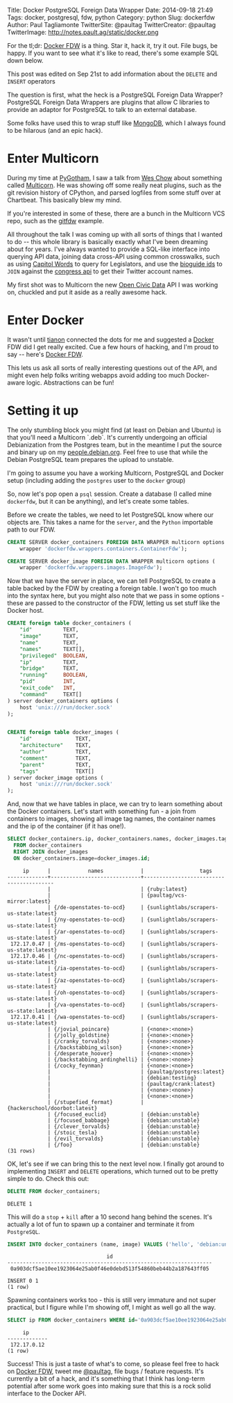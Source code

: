 Title: Docker PostgreSQL Foreign Data Wrapper
Date: 2014-09-18 21:49
Tags: docker, postgresql, fdw, python
Category: python
Slug: dockerfdw
Author: Paul Tagliamonte
TwitterSite: @paultag
TwitterCreator: @paultag
TwitterImage: http://notes.pault.ag/static/docker.png

For the tl;dr: [Docker FDW](https://github.com/paultag/dockerfdw) is a thing.
Star it, hack it, try it out. File bugs, be happy. If you want to see what it's
like to read, there's some example SQL down below.

<aside class="left">
    This post was edited on Sep 21st to add information about the
    <code>DELETE</code> and <code>INSERT</code> operators
</aside>

The question is first, what the heck is a PostgreSQL Foreign Data Wrapper?
PostgreSQL Foreign Data Wrappers are plugins that allow C libraries
to provide an adaptor for PostgreSQL to talk to an external database.

Some folks have used this to wrap stuff like
[MongoDB](https://github.com/citusdata/mongo_fdw), which I always found
to be hilarous (and an epic hack).


Enter Multicorn
===============

During my time at [PyGotham](http://pygotham.org/), I saw a talk from 
[Wes Chow](https://twitter.com/weschow) about something called
[Multicorn](http://multicorn.org/). He was showing off some really neat
plugins, such as the git revision history of CPython, and parsed logfiles
from some stuff over at Chartbeat. This basically blew my mind.


<aside class="right">
    If you're interested in some of these, there are a bunch in the
    Multicorn VCS repo, such as the
    <a href="https://github.com/Kozea/Multicorn/blob/master/python/multicorn/gitfdw.py">gitfdw</a>
    example.
</aside>

All throughout the talk I was coming up with all sorts of things that I wanted
to do -- this whole library is basically exactly what I've been dreaming
about for years. I've always wanted to provide a SQL-like interface
into querying API data, joining data cross-API using common crosswalks,
such as using [Capitol Words](http://capitolwords.org/) to query for
Legislators, and use the
[bioguide ids](http://bioguide.congress.gov/biosearch/biosearch.asp)
to `JOIN` against the [congress api](https://sunlightlabs.github.io/congress/)
to get their Twitter account names.

My first shot was to Multicorn the new
[Open Civic Data](http://opencivicdata.org/) API I was working on, chuckled
and put it aside as a really awesome hack.

Enter Docker
============

It wasn't until [tianon](https://github.com/tianon) connected the dots for me
and suggested a [Docker](http://docker.io/) FDW did I get really excited.
Cue a few hours of hacking, and I'm proud to say -- here's
[Docker FDW](https://github.com/paultag/dockerfdw).

This lets us ask all sorts of really interesting questions out of the API,
and might even help folks writing webapps avoid adding too much Docker-aware
logic. Abstractions can be fun!


Setting it up
=============

<aside class="left">
    The only stumbling block you might find (at least on Debian and Ubuntu) is
    that you'll need a Multicorn `.deb`. It's currently undergoing an
    official Debianization from the Postgres team, but in the meantime I put
    the source and binary up on my
    <a href="https://people.debian.org/~paultag/tmp/">people.debian.org</a>.
    Feel free to use that while the Debian PostgreSQL team prepares the upload
    to unstable.
</aside>

I'm going to assume you have a working Multicorn, PostgreSQL and Docker setup
(including adding the `postgres` user to the `docker` group)

So, now let's pop open a `psql` session. Create a database (I called mine
`dockerfdw`, but it can be anything), and let's create some tables.

Before we create the tables, we need to let PostgreSQL know where our
objects are. This takes a name for the `server`, and the `Python` importable
path to our FDW.

```sql
CREATE SERVER docker_containers FOREIGN DATA WRAPPER multicorn options (
    wrapper 'dockerfdw.wrappers.containers.ContainerFdw');

CREATE SERVER docker_image FOREIGN DATA WRAPPER multicorn options (
    wrapper 'dockerfdw.wrappers.images.ImageFdw');
```

Now that we have the server in place, we can tell PostgreSQL to create a table
backed by the FDW by creating a foreign table. I won't go too much into the
syntax here, but you might also note that we pass in some options - these are
passed to the constructor of the FDW, letting us set stuff like the Docker
host.

```sql
CREATE foreign table docker_containers (
    "id"          TEXT,
    "image"       TEXT,
    "name"        TEXT,
    "names"       TEXT[],
    "privileged"  BOOLEAN,
    "ip"          TEXT,
    "bridge"      TEXT,
    "running"     BOOLEAN,
    "pid"         INT,
    "exit_code"   INT,
    "command"     TEXT[]
) server docker_containers options (
    host 'unix:///run/docker.sock'
);


CREATE foreign table docker_images (
    "id"              TEXT,
    "architecture"    TEXT,
    "author"          TEXT,
    "comment"         TEXT,
    "parent"          TEXT,
    "tags"            TEXT[]
) server docker_image options (
    host 'unix:///run/docker.sock'
);
```

And, now that we have tables in place, we can try to learn something about the
Docker containers. Let's start with something fun - a join from containers
to images, showing all image tag names, the container names and the ip of the
container (if it has one!).


```sql
SELECT docker_containers.ip, docker_containers.names, docker_images.tags
  FROM docker_containers
  RIGHT JOIN docker_images
  ON docker_containers.image=docker_images.id;
```

```
     ip      |            names            |                  tags                   
-------------+-----------------------------+-----------------------------------------
             |                             | {ruby:latest}
             |                             | {paultag/vcs-mirror:latest}
             | {/de-openstates-to-ocd}     | {sunlightlabs/scrapers-us-state:latest}
             | {/ny-openstates-to-ocd}     | {sunlightlabs/scrapers-us-state:latest}
             | {/ar-openstates-to-ocd}     | {sunlightlabs/scrapers-us-state:latest}
 172.17.0.47 | {/ms-openstates-to-ocd}     | {sunlightlabs/scrapers-us-state:latest}
 172.17.0.46 | {/nc-openstates-to-ocd}     | {sunlightlabs/scrapers-us-state:latest}
             | {/ia-openstates-to-ocd}     | {sunlightlabs/scrapers-us-state:latest}
             | {/az-openstates-to-ocd}     | {sunlightlabs/scrapers-us-state:latest}
             | {/oh-openstates-to-ocd}     | {sunlightlabs/scrapers-us-state:latest}
             | {/va-openstates-to-ocd}     | {sunlightlabs/scrapers-us-state:latest}
 172.17.0.41 | {/wa-openstates-to-ocd}     | {sunlightlabs/scrapers-us-state:latest}
             | {/jovial_poincare}          | {<none>:<none>}
             | {/jolly_goldstine}          | {<none>:<none>}
             | {/cranky_torvalds}          | {<none>:<none>}
             | {/backstabbing_wilson}      | {<none>:<none>}
             | {/desperate_hoover}         | {<none>:<none>}
             | {/backstabbing_ardinghelli} | {<none>:<none>}
             | {/cocky_feynman}            | {<none>:<none>}
             |                             | {paultag/postgres:latest}
             |                             | {debian:testing}
             |                             | {paultag/crank:latest}
             |                             | {<none>:<none>}
             |                             | {<none>:<none>}
             | {/stupefied_fermat}         | {hackerschool/doorbot:latest}
             | {/focused_euclid}           | {debian:unstable}
             | {/focused_babbage}          | {debian:unstable}
             | {/clever_torvalds}          | {debian:unstable}
             | {/stoic_tesla}              | {debian:unstable}
             | {/evil_torvalds}            | {debian:unstable}
             | {/foo}                      | {debian:unstable}
(31 rows)
```

OK, let's see if we can bring this to the next level now. I finally got around
to implementing `INSERT` and `DELETE` operations, which turned out to be
pretty simple to do. Check this out:

```sql
DELETE FROM docker_containers;
```
```
DELETE 1
```

This will do a `stop` + `kill` after a 10 second hang behind the scenes. It's
actually a lot of fun to spawn up a container and terminate it from
`PostgreSQL`.

```sql
INSERT INTO docker_containers (name, image) VALUES ('hello', 'debian:unstable') RETURNING id;
```

```
                                id                                
------------------------------------------------------------------
 0a903dcf5ae10ee1923064e25ab0f46e0debd513f54860beb44b2a187643ff05

INSERT 0 1
(1 row)
```

Spawning containers works too - this is still very immature and not super
practical, but I figure while I'm showing off, I might as well go all the way.

```sql
SELECT ip FROM docker_containers WHERE id='0a903dcf5ae10ee1923064e25ab0f46e0debd513f54860beb44b2a187643ff05';
```

```
     ip      
-------------
 172.17.0.12
(1 row)
```


Success! This is just a taste of what's to come, so please feel free to hack on
[Docker FDW](https://github.com/paultag/dockerfdw),
tweet me [@paultag](http://twitter.com/paultag), file bugs / feature requests.
It's currently a bit of a hack, and it's something that I think has
long-term potential after some work goes into making sure that this is a rock
solid interface to the Docker API.
